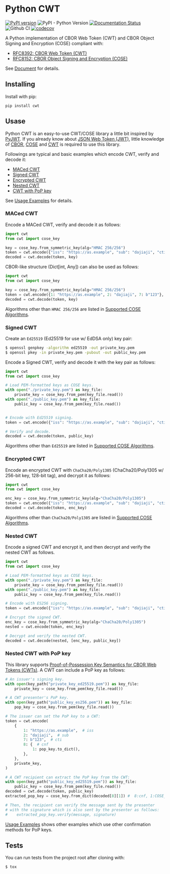# Python CWT

[![PyPI version](https://badge.fury.io/py/cwt.svg)](https://badge.fury.io/py/cwt)
![PyPI - Python Version](https://img.shields.io/pypi/pyversions/cwt)
[![Documentation Status](https://readthedocs.org/projects/python-cwt/badge/?version=latest)](https://python-cwt.readthedocs.io/en/latest/?badge=latest)
![Github CI](https://github.com/dajiaji/python-cwt/actions/workflows/python-package.yml/badge.svg)
[![codecov](https://codecov.io/gh/dajiaji/python-cwt/branch/main/graph/badge.svg?token=QN8GXEYEP3)](https://codecov.io/gh/dajiaji/python-cwt)


A Python implementation of CBOR Web Token (CWT) and CBOR Object Signing and Encryption (COSE) compliant with:
- [RFC8392: CBOR Web Token (CWT)](https://tools.ietf.org/html/rfc8392)
- [RFC8152: CBOR Object Signing and Encryption (COSE)](https://tools.ietf.org/html/rfc8152)

See [Document](https://python-cwt.readthedocs.io/en/stable/) for details.

## Installing

Install with pip:

```
pip install cwt
```

## Usase

Python CWT is an easy-to-use CWT/COSE library a little bit inspired by [PyJWT](https://github.com/jpadilla/pyjwt).
If you already know about [JSON Web Token (JWT)](https://tools.ietf.org/html/rfc7519),
little knowledge of [CBOR](https://tools.ietf.org/html/rfc7049), [COSE](https://tools.ietf.org/html/rfc8152)
and [CWT](https://tools.ietf.org/html/rfc8392) is required to use this library.

Followings are typical and basic examples which encode CWT, verify and decode it:

- [MACed CWT](#maced-cwt)
- [Signed CWT](#signed-cwt)
- [Encrypted CWT](#encrypted-cwt)
- [Nested CWT](#nested-cwt)
- [CWT with PoP key](#cwt-with-pop-key)

See [Usage Examples](https://python-cwt.readthedocs.io/en/latest/usage.html) for details.

### MACed CWT

Encode a MACed CWT, verify and decode it as follows:

```py
import cwt
from cwt import cose_key

key = cose_key.from_symmetric_key(alg="HMAC 256/256")
token = cwt.encode({"iss": "https://as.example", "sub": "dajiaji", "cti": "123"}, key)
decoded = cwt.decode(token, key)
```

CBOR-like structure (Dict[int, Any]) can also be used as follows:

```py
import cwt
from cwt import cose_key

key = cose_key.from_symmetric_key(alg="HMAC 256/256")
token = cwt.encode({1: "https://as.example", 2: "dajiaji", 7: b"123"}, key)
decoded = cwt.decode(token, key)
```

Algorithms other than `HMAC 256/256` are listed in
[Supported COSE Algorithms](https://python-cwt.readthedocs.io/en/stable/algorithms.html).

### Signed CWT

Create an `Ed25519` (Ed25519 for use w/ EdDSA only) key pair:

```sh
$ openssl genpkey -algorithm ed25519 -out private_key.pem
$ openssl pkey -in private_key.pem -pubout -out public_key.pem
```

Encode a Signed CWT, verify and decode it with the key pair as follows:

```py
import cwt
from cwt import cose_key

# Load PEM-formatted keys as COSE keys.
with open("./private_key.pem") as key_file:
    private_key = cose_key.from_pem(key_file.read())
with open("./public_key.pem") as key_file:
    public_key = cose_key.from_pem(key_file.read())


# Encode with Ed25519 signing.
token = cwt.encode({"iss": "https://as.example", "sub": "dajiaji", "cti": "123"}, private_key)

# Verify and decode.
decoded = cwt.decode(token, public_key)
```

Algorithms other than `Ed25519` are listed in
[Supported COSE Algorithms](https://python-cwt.readthedocs.io/en/stable/algorithms.html).

### Encrypted CWT

Encode an encrypted CWT with `ChaCha20/Poly1305` (ChaCha20/Poly1305 w/ 256-bit key, 128-bit tag),
and decrypt it as follows:

```py
import cwt
from cwt import cose_key

enc_key = cose_key.from_symmetric_key(alg="ChaCha20/Poly1305")
token = cwt.encode({"iss": "https://as.example", "sub": "dajiaji", "cti": "123"}, enc_key)
decoded = cwt.decode(token, enc_key)
```

Algorithms other than `ChaCha20/Poly1305` are listed in
[Supported COSE Algorithms](https://python-cwt.readthedocs.io/en/stable/algorithms.html).

### Nested CWT

Encode a signed CWT and encrypt it, and then decrypt and verify the nested CWT as follows.

```py
import cwt
from cwt import cose_key

# Load PEM-formatted keys as COSE keys.
with open("./private_key.pem") as key_file:
    private_key = cose_key.from_pem(key_file.read())
with open("./public_key.pem") as key_file:
    public_key = cose_key.from_pem(key_file.read())

# Encode with ES256 signing.
token = cwt.encode({"iss": "https://as.example", "sub": "dajiaji", "cti": "124"}, private_key)

# Encrypt the signed CWT.
enc_key = cose_key.from_symmetric_key(alg="ChaCha20/Poly1305")
nested = cwt.encode(token, enc_key)

# Decrypt and verify the nested CWT.
decoded = cwt.decode(nested, [enc_key, public_key])
```

### Nested CWT with PoP key

This library supports [Proof-of-Possession Key Semantics for CBOR Web Tokens (CWTs)](https://tools.ietf.org/html/rfc8747).
A CWT can include a PoP key as follows:

```py
# An issuer's signing key.
with open(key_path("private_key_ed25519.pem")) as key_file:
    private_key = cose_key.from_pem(key_file.read())

# A CWT presenter's PoP key.
with open(key_path("public_key_es256.pem")) as key_file:
    pop_key = cose_key.from_pem(key_file.read())

# The issuer can set the PoP key to a CWT:
token = cwt.encode(
    {
        1: "https://as.example",  # iss
        2: "dajiaji",  # sub
        7: b"123",  # cti
        8: {  # cnf
            1: pop_key.to_dict(),
        },
    },
    private_key,
)

# A CWT recipient can extract the PoP key from the CWT:
with open(key_path("public_key_ed25519.pem")) as key_file:
    public_key = cose_key.from_pem(key_file.read())
decoded = cwt.decode(token, public_key)
extracted_pop_key = cose_key.from_dict(decoded[8][1]) #  8:cnf, 1:COSE_Key

# Then, the recipient can verify the message sent by the presenter
# with the signature which is also sent by the presenter as follows:
#    extracted_pop_key.verify(message, signature)
```

[Usage Examples](https://python-cwt.readthedocs.io/en/latest/usage.html) shows other examples which
use other confirmation methods for PoP keys.

## Tests

You can run tests from the project root after cloning with:

```sh
$ tox
```
